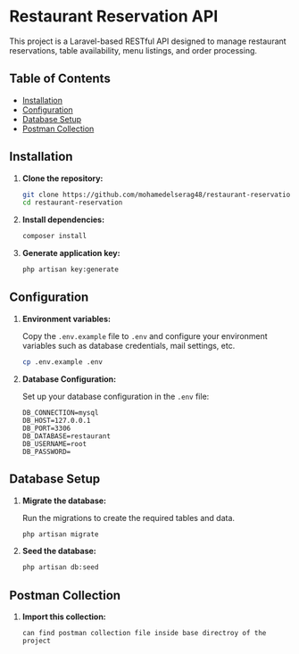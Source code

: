 # Restaurant Reservation API

This project is a Laravel-based RESTful API designed to manage restaurant reservations, table availability, menu listings, and order processing.

## Table of Contents

- [Installation](#installation)
- [Configuration](#configuration)
- [Database Setup](#database-setup)
- [Postman Collection](#postman-collection)

## Installation

1. **Clone the repository:**

    ```bash
    git clone https://github.com/mohamedelserag48/restaurant-reservation
    cd restaurant-reservation
    ```

2. **Install dependencies:**

    ```bash
    composer install
    ```

3. **Generate application key:**

    ```bash
    php artisan key:generate
    ```

## Configuration

1. **Environment variables:**

   Copy the `.env.example` file to `.env` and configure your environment variables such as database credentials, mail settings, etc.

    ```bash
    cp .env.example .env
    ```

2. **Database Configuration:**

   Set up your database configuration in the `.env` file:

    ```
    DB_CONNECTION=mysql
    DB_HOST=127.0.0.1
    DB_PORT=3306
    DB_DATABASE=restaurant
    DB_USERNAME=root
    DB_PASSWORD=
    ```

## Database Setup

1. **Migrate the database:**

   Run the migrations to create the required tables and data.

    ```bash
    php artisan migrate
    ```

2. **Seed the database:**

    ```bash
    php artisan db:seed
    ```

## Postman Collection

1. **Import this collection:**

    ```
   can find postman collection file inside base directroy of the project 

    ```
